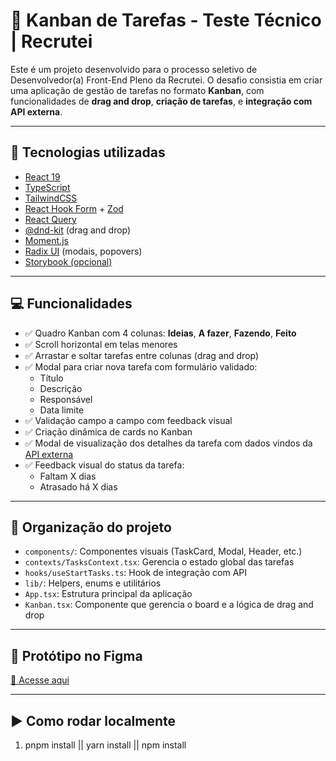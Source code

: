 # 📝 Kanban de Tarefas - Teste Técnico | Recrutei

Este é um projeto desenvolvido para o processo seletivo de Desenvolvedor(a) Front-End Pleno da Recrutei. O desafio consistia em criar uma aplicação de gestão de tarefas no formato **Kanban**, com funcionalidades de **drag and drop**, **criação de tarefas**, e **integração com API externa**.

---

## 🚀 Tecnologias utilizadas

- [React 19](https://reactjs.org/)
- [TypeScript](https://www.typescriptlang.org/)
- [TailwindCSS](https://tailwindcss.com/)
- [React Hook Form](https://react-hook-form.com/) + [Zod](https://zod.dev/)
- [React Query](https://tanstack.com/query/latest)
- [@dnd-kit](https://docs.dndkit.com/) (drag and drop)
- [Moment.js](https://momentjs.com/)
- [Radix UI](https://www.radix-ui.com/) (modais, popovers)
- [Storybook (opcional)](https://storybook.js.org/)

---

## 💻 Funcionalidades

- ✅ Quadro Kanban com 4 colunas: **Ideias**, **A fazer**, **Fazendo**, **Feito**
- ✅ Scroll horizontal em telas menores
- ✅ Arrastar e soltar tarefas entre colunas (drag and drop)
- ✅ Modal para criar nova tarefa com formulário validado:
  - Título
  - Descrição
  - Responsável
  - Data limite
- ✅ Validação campo a campo com feedback visual
- ✅ Criação dinâmica de cards no Kanban
- ✅ Modal de visualização dos detalhes da tarefa com dados vindos da [API externa](https://api.npoint.io/21c80c25ed65b6f3484f)
- ✅ Feedback visual do status da tarefa:
  - Faltam X dias
  - Atrasado há X dias

---

## 🧠 Organização do projeto

- `components/`: Componentes visuais (TaskCard, Modal, Header, etc.)
- `contexts/TasksContext.tsx`: Gerencia o estado global das tarefas
- `hooks/useStartTasks.ts`: Hook de integração com API
- `lib/`: Helpers, enums e utilitários
- `App.tsx`: Estrutura principal da aplicação
- `Kanban.tsx`: Componente que gerencia o board e a lógica de drag and drop

---

## 🔗 Protótipo no Figma

[🔗 Acesse aqui](https://www.figma.com/design/Kew8NFFejpS37e18Q4BwRP/Teste-frontend?node-id=0-1)

---

## ▶️ Como rodar localmente

1. pnpm install || yarn install || npm install
